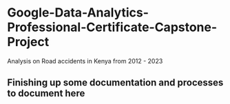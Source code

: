 # Google-Data-Analytics-Professional-Certificate-Capstone-Project
Analysis on Road accidents in Kenya from 2012 - 2023

## Finishing up some documentation and processes to document here
